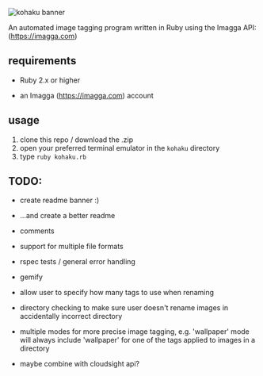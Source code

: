 ![kohaku banner](http://a.pomf.se/vxtswv.png)

An automated image tagging program written in Ruby using the Imagga API: (https://imagga.com)

## requirements

* Ruby 2.x or higher

* an Imagga (https://imagga.com) account

## usage

1. clone this repo / download the .zip
2. open your preferred terminal emulator in the `kohaku` directory
3. type `ruby kohaku.rb`

## TODO:

* create readme banner :)

* ...and create a better readme

* comments

* support for multiple file formats

* rspec tests / general error handling

* gemify

* allow user to specify how many tags to use when renaming

* directory checking to make sure user doesn't rename images in accidentally incorrect directory

* multiple modes for more precise image tagging, e.g. 'wallpaper' mode will always include 'wallpaper' for one of the tags applied to images in a directory

* maybe combine with cloudsight api?
